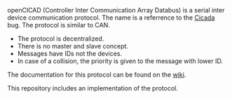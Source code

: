 openCICAD (Controller Inter Communication Array Databus) is a serial inter device communication protocol. The name is a referrence to the [Cicada](http://en.wikipedia.org/wiki/Cicada) bug. The protocol is similar to CAN.

* The protocol is decentralized.
* There is no master and slave concept.
* Messages have IDs not the devices.
* In case of a collision, the priority is given to the message with lower ID.

The documentation for this protocol can be found on the [wiki](https://github.com/amstan/openCICAD/wiki).

This repository includes an implementation of the protocol.